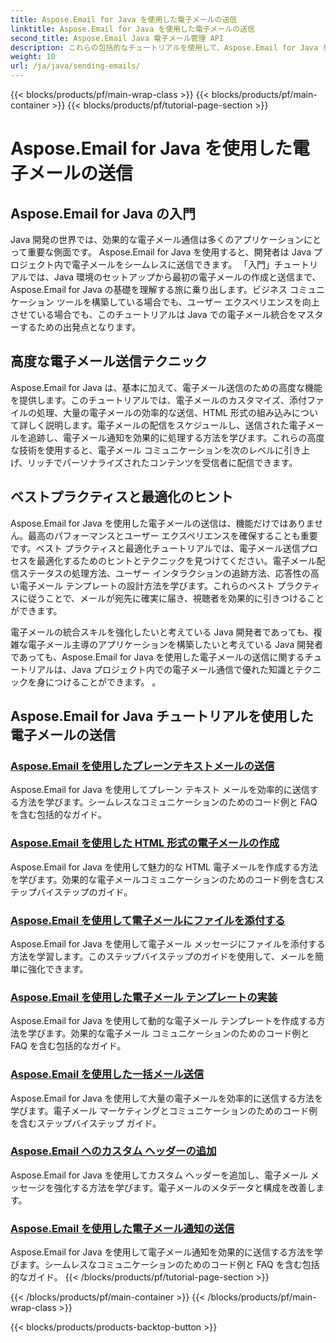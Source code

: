 ```yaml
---
title: Aspose.Email for Java を使用した電子メールの送信
linktitle: Aspose.Email for Java を使用した電子メールの送信
second_title: Aspose.Email Java 電子メール管理 API
description: これらの包括的なチュートリアルを使用して、Aspose.Email for Java を使用して電子メールを送信する技術をマスターしてください。楽にメールを作成して送信する方法を学びましょう。
weight: 10
url: /ja/java/sending-emails/
---
```


{{< blocks/products/pf/main-wrap-class >}}
{{< blocks/products/pf/main-container >}}
{{< blocks/products/pf/tutorial-page-section >}}

# Aspose.Email for Java を使用した電子メールの送信



## Aspose.Email for Java の入門

Java 開発の世界では、効果的な電子メール通信は多くのアプリケーションにとって重要な側面です。 Aspose.Email for Java を使用すると、開発者は Java プロジェクト内で電子メールをシームレスに送信できます。 「入門」チュートリアルでは、Java 環境のセットアップから最初の電子メールの作成と送信まで、Aspose.Email for Java の基礎を理解する旅に乗り出します。ビジネス コミュニケーション ツールを構築している場合でも、ユーザー エクスペリエンスを向上させている場合でも、このチュートリアルは Java での電子メール統合をマスターするための出発点となります。

## 高度な電子メール送信テクニック

Aspose.Email for Java は、基本に加えて、電子メール送信のための高度な機能を提供します。このチュートリアルでは、電子メールのカスタマイズ、添付ファイルの処理、大量の電子メールの効率的な送信、HTML 形式の組み込みについて詳しく説明します。電子メールの配信をスケジュールし、送信された電子メールを追跡し、電子メール通知を効果的に処理する方法を学びます。これらの高度な技術を使用すると、電子メール コミュニケーションを次のレベルに引き上げ、リッチでパーソナライズされたコンテンツを受信者に配信できます。

## ベストプラクティスと最適化のヒント

Aspose.Email for Java を使用した電子メールの送信は、機能だけではありません。最高のパフォーマンスとユーザー エクスペリエンスを確保することも重要です。ベスト プラクティスと最適化チュートリアルでは、電子メール送信プロセスを最適化するためのヒントとテクニックを見つけてください。電子メール配信ステータスの処理方法、ユーザー インタラクションの追跡方法、応答性の高い電子メール テンプレートの設計方法を学びます。これらのベスト プラクティスに従うことで、メールが宛先に確実に届き、視聴者を効果的に引きつけることができます。

電子メールの統合スキルを強化したいと考えている Java 開発者であっても、複雑な電子メール主導のアプリケーションを構築したいと考えている Java 開発者であっても、Aspose.Email for Java を使用した電子メールの送信に関するチュートリアルは、Java プロジェクト内での電子メール通信で優れた知識とテクニックを身につけることができます。 。

## Aspose.Email for Java チュートリアルを使用した電子メールの送信
### [Aspose.Email を使用したプレーンテキストメールの送信](./sending-plain-text-emails/)
Aspose.Email for Java を使用してプレーン テキスト メールを効率的に送信する方法を学びます。シームレスなコミュニケーションのためのコード例と FAQ を含む包括的なガイド。
### [Aspose.Email を使用した HTML 形式の電子メールの作成](./creating-html-formatted-emails/)
Aspose.Email for Java を使用して魅力的な HTML 電子メールを作成する方法を学びます。効果的な電子メールコミュニケーションのためのコード例を含むステップバイステップのガイド。
### [Aspose.Email を使用して電子メールにファイルを添付する](./attaching-files-to-emails-using-aspose-email/)
Aspose.Email for Java を使用して電子メール メッセージにファイルを添付する方法を学習します。このステップバイステップのガイドを使用して、メールを簡単に強化できます。
### [Aspose.Email を使用した電子メール テンプレートの実装](./implementing-email-templates/)
Aspose.Email for Java を使用して動的な電子メール テンプレートを作成する方法を学びます。効果的な電子メール コミュニケーションのためのコード例と FAQ を含む包括的なガイド。
### [Aspose.Email を使用した一括メール送信](./bulk-email-sending/)
Aspose.Email for Java を使用して大量の電子メールを効率的に送信する方法を学びます。電子メール マーケティングとコミュニケーションのためのコード例を含むステップバイステップ ガイド。
### [Aspose.Email へのカスタム ヘッダーの追加](./adding-custom-headers-in-aspose-email/)
Aspose.Email for Java を使用してカスタム ヘッダーを追加し、電子メール メッセージを強化する方法を学びます。電子メールのメタデータと構成を改善します。
### [Aspose.Email を使用した電子メール通知の送信](./sending-email-notifications/)
Aspose.Email for Java を使用して電子メール通知を効果的に送信する方法を学びます。シームレスなコミュニケーションのためのコード例と FAQ を含む包括的なガイド。
{{< /blocks/products/pf/tutorial-page-section >}}

{{< /blocks/products/pf/main-container >}}
{{< /blocks/products/pf/main-wrap-class >}}

{{< blocks/products/products-backtop-button >}}
